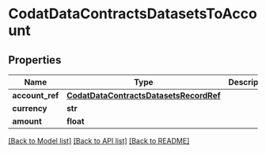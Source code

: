 # CodatDataContractsDatasetsToAccount

## Properties
Name | Type | Description | Notes
------------ | ------------- | ------------- | -------------
**account_ref** | [**CodatDataContractsDatasetsRecordRef**](CodatDataContractsDatasetsRecordRef.md) |  | [optional] 
**currency** | **str** |  | [optional] 
**amount** | **float** |  | [optional] 

[[Back to Model list]](../README.md#documentation-for-models) [[Back to API list]](../README.md#documentation-for-api-endpoints) [[Back to README]](../README.md)


